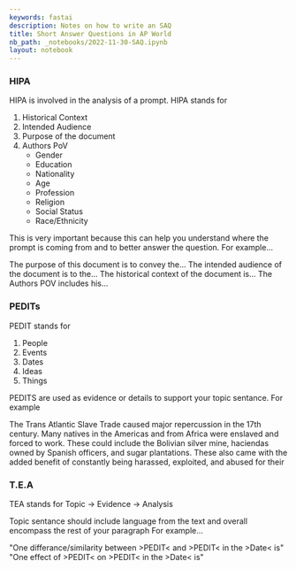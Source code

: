 ```yaml
---
keywords: fastai
description: Notes on how to write an SAQ
title: Short Answer Questions in AP World
nb_path: _notebooks/2022-11-30-SAQ.ipynb
layout: notebook
---
```


<!--
#################################################
### THIS FILE WAS AUTOGENERATED! DO NOT EDIT! ###
#################################################
# file to edit: _notebooks/2022-11-30-SAQ.ipynb
-->

<div class="container" id="notebook-container">
        
<div class="cell border-box-sizing text_cell rendered"><div class="inner_cell">
<div class="text_cell_render border-box-sizing rendered_html">
<h3 id="HIPA">HIPA<a class="anchor-link" href="#HIPA"> </a></h3><p>HIPA is involved in the analysis of a prompt. 
HIPA stands for</p>
<ol>
<li>Historical Context </li>
<li>Intended Audience</li>
<li>Purpose of the document</li>
<li>Authors PoV<ul>
<li>Gender</li>
<li>Education</li>
<li>Nationality</li>
<li>Age</li>
<li>Profession</li>
<li>Religion</li>
<li>Social Status</li>
<li>Race/Ethnicity</li>
</ul>
</li>
</ol>
<p>This is very important because this can help you understand where the prompt is coming from and to better answer the question. For example...</p>
<p>The purpose of this document is to convey the...
The intended audience of the document is to the...
The historical context of the document is...
The Authors POV includes his...</p>
<h3 id="PEDITs">PEDITs<a class="anchor-link" href="#PEDITs"> </a></h3><p>PEDIT stands for</p>
<ol>
<li>People</li>
<li>Events</li>
<li>Dates</li>
<li>Ideas</li>
<li>Things</li>
</ol>
<p>PEDITS are used as evidence or details to support your topic sentance. For example</p>
<p>The Trans Atlantic Slave Trade caused major repercussion in the 17th century. Many natives in the Americas and from Africa were enslaved and forced to work. These could include the Bolivian silver mine, haciendas owned by Spanish officers, and sugar plantations. These also came with the added benefit of constantly being harassed, exploited, and abused for their</p>

</div>
</div>
</div>
<div class="cell border-box-sizing text_cell rendered"><div class="inner_cell">
<div class="text_cell_render border-box-sizing rendered_html">
<h3 id="T.E.A">T.E.A<a class="anchor-link" href="#T.E.A"> </a></h3><p>TEA stands for Topic -&gt; Evidence -&gt; Analysis</p>
<p>Topic sentance should include language from the text and overall encompass the rest of your paragraph
For example...</p>
<p>"One differance/similarity between &gt;PEDIT&lt; and &gt;PEDIT&lt; in the &gt;Date&lt; is"
"One effect of &gt;PEDIT&lt; on &gt;PEDIT&lt; in the &gt;Date&lt; is"</p>

</div>
</div>
</div>
</div>
 

